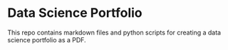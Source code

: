 # Data Science Portfolio

This repo contains markdown files and python scripts for creating a data science portfolio as a PDF.
